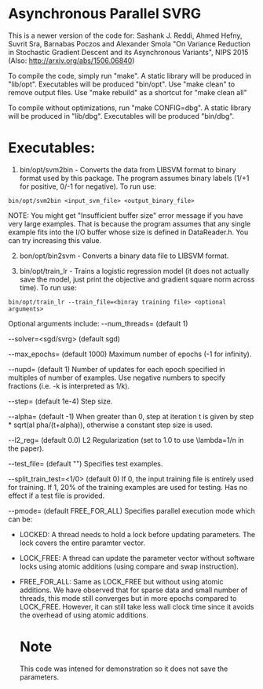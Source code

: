 # Asynchronous Parallel SVRG

This is a newer version of the code for:
Sashank J. Reddi, Ahmed Hefny, Suvrit Sra, Barnabas Poczos and Alexander Smola
"On Variance Reduction in Stochastic Gradient Descent and its Asynchronous Variants",
NIPS 2015 (Also: http://arxiv.org/abs/1506.06840)


To compile the code, simply run "make".
A static library will be produced in "lib/opt". Executables will be produced "bin/opt".
Use "make clean" to remove output files. Use "make rebuild" as a shortcut for "make clean all"


To compile without optimizations, run "make CONFIG=dbg".
A static library will be produced in "lib/dbg". Executables will be produced "bin/dbg".


# Executables:
1. bin/opt/svm2bin - Converts the data from LIBSVM format to binary format used by this
package. The program assumes binary labels (1/+1 for positive, 0/-1 for negative).
To run use:
```
bin/opt/svm2bin <input_svm_file> <output_binary_file>
```
NOTE: You might get "Insufficient buffer size" error message if you have very large
examples. That is because the program assumes that any single example fits into the I/O
buffer whose size is defined in DataReader.h. You can try increasing this value.

2. bon/opt/bin2svm - Converts a binary data file to LIBSVM format.

3. bin/opt/train_lr - Trains a logistic regression model
(it does not actually save the model, just print the objective and gradient square norm
across time).
To run use:
```
bin/opt/train_lr --train_file=<binray training file> <optional arguments>
```
Optional arguments include:
--num_threads=<integer> (default 1)

--solver=<sgd/svrg> (default sgd)

--max_epochs=<integer> (default 1000) Maximum number of epochs (-1 for infinity).

--nupd=<integer> (default 1) Number of updates for each epoch specified in multiples
  of number of examples. Use negative numbers to specify fractions (i.e. -k is interpreted   as 1/k).
  
--step=<float> (default 1e-4) Step size.

--alpha=<float> (default -1) When greater than 0, step at iteration t is given by
  step * sqrt(al  pha/(t+alpha)), otherwise a constant step size is used.

--l2_reg=<float> (default 0.0) L2 Regularization
  (set to 1.0 to use \lambda=1/n in the paper).

--test_file=<binary test file> (default "") Specifies test examples.

--split_train_test=<1/0> (default 0) If 0, the input training file is entirely
  used for training. If 1, 20% of the training examples are used for testing.
  Has no effect if a test file is provided.

--pmode=<mode> (default FREE_FOR_ALL) Specifies parallel execution mode which can be:
* LOCKED: A thread needs to hold a lock before updating parameters.
  The lock covers the entire paramter vector.
* LOCK_FREE: A thread can update the parameter vector without software locks using
  atomic additions (using compare and swap instruction).
* FREE_FOR_ALL: Same as LOCK_FREE but without using atomic additions. We have observed
  that for sparse data and small number of threads, this mode still converges but in more
  epochs compared to LOCK_FREE. However, it can still take less wall clock time since it
  avoids the overhead of using atomic additions.
  
  # Note
  This code was intened for demonstration so it does not save the parameters.
  
